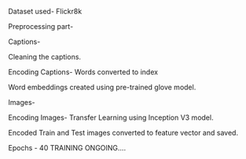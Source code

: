 Dataset used- Flickr8k

Preprocessing part- 

Captions-

Cleaning the captions.

Encoding Captions- Words converted to index

Word embeddings created using pre-trained glove model.

Images-

Encoding Images- Transfer Learning using Inception V3 model.

Encoded Train and Test images converted to feature vector and saved.

Epochs - 40
TRAINING ONGOING....




